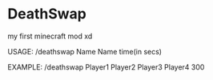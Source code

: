 # DeathSwap
my first minecraft mod xd


USAGE: /deathswap Name Name time(in secs)


EXAMPLE: /deathswap Player1 Player2 Player3 Player4 300
